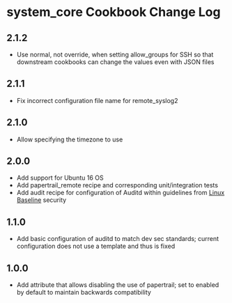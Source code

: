 # system_core Cookbook Change Log

## 2.1.2
- Use normal, not override, when setting allow_groups for SSH so that downstream cookbooks can change the values even with JSON files

## 2.1.1
- Fix incorrect configuration file name for remote_syslog2

## 2.1.0
- Allow specifying the timezone to use

## 2.0.0
- Add support for Ubuntu 16 OS
- Add papertrail_remote recipe and corresponding unit/integration tests
- Add audit recipe for configuration of Auditd within guidelines from [Linux Baseline](https://github.com/dev-sec/linux-baseline) security

## 1.1.0
- Add basic configuration of auditd to match dev sec standards; current configuration does not use a template and thus is fixed

## 1.0.0
- Add attribute that allows disabling the use of papertrail; set to enabled by default to maintain backwards compatibility
